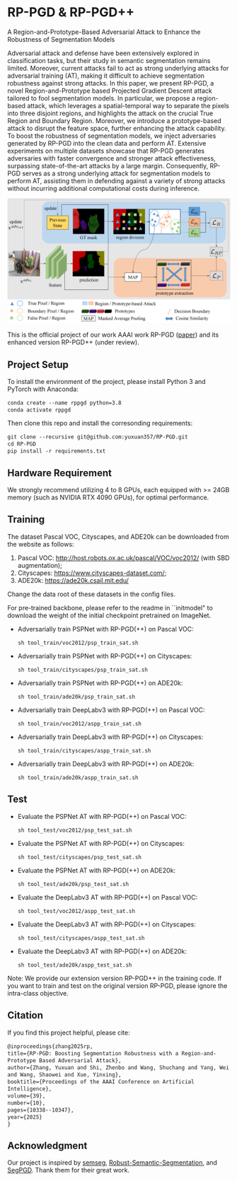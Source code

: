 # RP-PGD & RP-PGD++
A Region-and-Prototype-Based Adversarial Attack to Enhance the Robustness of Segmentation Models

Adversarial attack and defense have been extensively explored in classification tasks, but their study in semantic segmentation remains limited. Moreover, current attacks fail to act as strong underlying attacks for adversarial training (AT), making it difficult to achieve segmentation robustness against strong attacks. In this paper, we present RP-PGD, a novel Region-and-Prototype based Projected Gradient Descent attack tailored to fool segmentation models. In particular, we propose a region-based attack, which leverages a spatial-temporal way to separate the pixels into three disjoint regions, and highlights the attack on the crucial True Region and Boundary Region. Moreover, we introduce a prototype-based attack to disrupt the feature space, further enhancing the attack capability. To boost the robustness of segmentation models, we inject adversaries generated by RP-PGD into the clean data and perform AT. Extensive experiments on multiple datasets showcase that RP-PGD generates adversaries with faster convergence and stronger attack effectiveness, surpassing state-of-the-art attacks by a large margin. Consequently, RP-PGD serves as a strong underlying attack for segmentation models to perform AT, assisting them in defending against a variety of strong attacks without incurring additional computational costs during inference.

![Attack Pipeline of RP-PGD](fig/fig-arch.png)

This is the official project of our work AAAI work RP-PGD ([paper](https://ojs.aaai.org/index.php/AAAI/article/view/33122)) and its enhanced version RP-PGD++ (under review).

## Project Setup
To install the environment of the project, please install Python 3 and PyTorch with Anaconda:
```shell
conda create --name rppgd python=3.8
conda activate rppgd
```

Then clone this repo and install the corresonding requirements:
```shell
git clone --recursive git@github.com:yuxuan357/RP-PGD.git
cd RP-PGD
pip install -r requirements.txt
```

## Hardware Requirement
We strongly recommend utilizing 4 to 8 GPUs, each equipped with >= 24GB memory (such as NVIDIA RTX 4090 GPUs), for optimal performance.

## Training
The dataset Pascal VOC, Cityscapes, and ADE20k can be downloaded from the website as follows:

1) Pascal VOC: http://host.robots.ox.ac.uk/pascal/VOC/voc2012/ (with SBD augmentation);
2) Cityscapes: https://www.cityscapes-dataset.com/;
3) ADE20k: https://ade20k.csail.mit.edu/

Change the data root of these datasets in the config files.

For pre-trained backbone, please refer to the readme in ``initmodel" to download the weight of the initial checkpoint pretrained on ImageNet.

- Adversarially train PSPNet with RP-PGD(++) on Pascal VOC:

  ```shell
  sh tool_train/voc2012/psp_train_sat.sh
  ```

- Adversarially train PSPNet with RP-PGD(++) on Cityscapes:

  ```shell
  sh tool_train/cityscapes/psp_train_sat.sh
  ```

- Adversarially train PSPNet with RP-PGD(++) on ADE20k:

  ```shell
  sh tool_train/ade20k/psp_train_sat.sh
  ```

- Adversarially train DeepLabv3 with RP-PGD(++) on Pascal VOC:

  ```shell
  sh tool_train/voc2012/aspp_train_sat.sh
  ```

- Adversarially train DeepLabv3 with RP-PGD(++) on Cityscapes:

  ```shell
  sh tool_train/cityscapes/aspp_train_sat.sh
  ```

- Adversarially train DeepLabv3 with RP-PGD(++) on ADE20k:

  ```shell
  sh tool_train/ade20k/aspp_train_sat.sh
  ```

## Test

- Evaluate the PSPNet AT with RP-PGD(++) on Pascal VOC:

  ```shell
  sh tool_test/voc2012/psp_test_sat.sh
  ```

- Evaluate the PSPNet AT with RP-PGD(++) on Cityscapes:

  ```shell
  sh tool_test/cityscapes/psp_test_sat.sh
  ```

- Evaluate the PSPNet AT with RP-PGD(++) on ADE20k:

  ```shell
  sh tool_test/ade20k/psp_test_sat.sh
  ```

- Evaluate the DeepLabv3 AT with RP-PGD(++) on Pascal VOC:

  ```shell
  sh tool_test/voc2012/aspp_test_sat.sh
  ```

- Evaluate the DeepLabv3 AT with RP-PGD(++) on Cityscapes:

  ```shell
  sh tool_test/cityscapes/aspp_test_sat.sh
  ```

- Evaluate the DeepLabv3 AT with RP-PGD(++) on ADE20k:

  ```shell
  sh tool_test/ade20k/aspp_test_sat.sh
  ```

Note: We provide our extension version RP-PGD++ in the training code. If you want to train and test on the original version RP-PGD, please ignore the intra-class objective.

## Citation

If you find this project helpful, please cite:

  ```
  @inproceedings{zhang2025rp,
  title={RP-PGD: Boosting Segmentation Robustness with a Region-and-Prototype Based Adversarial Attack},
  author={Zhang, Yuxuan and Shi, Zhenbo and Wang, Shuchang and Yang, Wei and Wang, Shaowei and Xue, Yinxing},
  booktitle={Proceedings of the AAAI Conference on Artificial Intelligence},
  volume={39},
  number={10},
  pages={10338--10347},
  year={2025}
  }
  ```

## Acknowledgment

Our project is inspired by [semseg](https://github.com/hszhao/semseg), [Robust-Semantic-Segmentation](https://github.com/dvlab-research/Robust-Semantic-Segmentation/tree/main?tab=readme-ov-file), and [SegPGD](https://github.com/asif-hanif/segpgd). Thank them for their great work.

